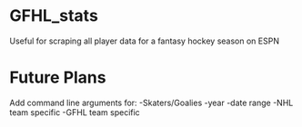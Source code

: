 # GFHL_stats
Useful for scraping all player data for a fantasy hockey season on ESPN

# Future Plans
Add command line arguments for:
 -Skaters/Goalies
 -year
 -date range
 -NHL team specific
 -GFHL team specific
